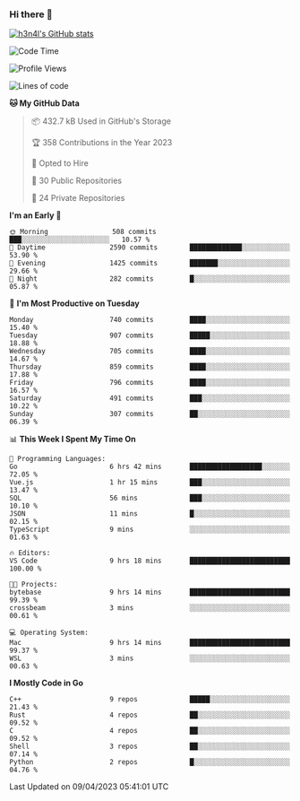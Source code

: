 ### Hi there 👋

[![h3n4l's GitHub stats](https://github-readme-stats.vercel.app/api?username=h3n4l&count_private=true&show_icons=true&theme=radical)](https://github.com/h3n4l/github-readme-stats)

<!--START_SECTION:waka-->
![Code Time](http://img.shields.io/badge/Code%20Time-1%2C105%20hrs%2031%20mins-blue)

![Profile Views](http://img.shields.io/badge/Profile%20Views-1-blue)

![Lines of code](https://img.shields.io/badge/From%20Hello%20World%20I%27ve%20Written-2.7%20million%20lines%20of%20code-blue)

**🐱 My GitHub Data** 

> 📦 432.7 kB Used in GitHub's Storage 
 > 
> 🏆 358 Contributions in the Year 2023
 > 
> 💼 Opted to Hire
 > 
> 📜 30 Public Repositories 
 > 
> 🔑 24 Private Repositories 
 > 
**I'm an Early 🐤** 

```text
🌞 Morning                508 commits         ███░░░░░░░░░░░░░░░░░░░░░░   10.57 % 
🌆 Daytime                2590 commits        █████████████░░░░░░░░░░░░   53.90 % 
🌃 Evening                1425 commits        ███████░░░░░░░░░░░░░░░░░░   29.66 % 
🌙 Night                  282 commits         █░░░░░░░░░░░░░░░░░░░░░░░░   05.87 % 
```
📅 **I'm Most Productive on Tuesday** 

```text
Monday                   740 commits         ████░░░░░░░░░░░░░░░░░░░░░   15.40 % 
Tuesday                  907 commits         █████░░░░░░░░░░░░░░░░░░░░   18.88 % 
Wednesday                705 commits         ████░░░░░░░░░░░░░░░░░░░░░   14.67 % 
Thursday                 859 commits         ████░░░░░░░░░░░░░░░░░░░░░   17.88 % 
Friday                   796 commits         ████░░░░░░░░░░░░░░░░░░░░░   16.57 % 
Saturday                 491 commits         ███░░░░░░░░░░░░░░░░░░░░░░   10.22 % 
Sunday                   307 commits         ██░░░░░░░░░░░░░░░░░░░░░░░   06.39 % 
```


📊 **This Week I Spent My Time On** 

```text
💬 Programming Languages: 
Go                       6 hrs 42 mins       ██████████████████░░░░░░░   72.05 % 
Vue.js                   1 hr 15 mins        ███░░░░░░░░░░░░░░░░░░░░░░   13.47 % 
SQL                      56 mins             ███░░░░░░░░░░░░░░░░░░░░░░   10.10 % 
JSON                     11 mins             █░░░░░░░░░░░░░░░░░░░░░░░░   02.15 % 
TypeScript               9 mins              ░░░░░░░░░░░░░░░░░░░░░░░░░   01.63 % 

🔥 Editors: 
VS Code                  9 hrs 18 mins       █████████████████████████   100.00 % 

🐱‍💻 Projects: 
bytebase                 9 hrs 14 mins       █████████████████████████   99.39 % 
crossbeam                3 mins              ░░░░░░░░░░░░░░░░░░░░░░░░░   00.61 % 

💻 Operating System: 
Mac                      9 hrs 14 mins       █████████████████████████   99.37 % 
WSL                      3 mins              ░░░░░░░░░░░░░░░░░░░░░░░░░   00.63 % 
```

**I Mostly Code in Go** 

```text
C++                      9 repos             █████░░░░░░░░░░░░░░░░░░░░   21.43 % 
Rust                     4 repos             ██░░░░░░░░░░░░░░░░░░░░░░░   09.52 % 
C                        4 repos             ██░░░░░░░░░░░░░░░░░░░░░░░   09.52 % 
Shell                    3 repos             ██░░░░░░░░░░░░░░░░░░░░░░░   07.14 % 
Python                   2 repos             █░░░░░░░░░░░░░░░░░░░░░░░░   04.76 % 
```




 Last Updated on 09/04/2023 05:41:01 UTC
<!--END_SECTION:waka-->

